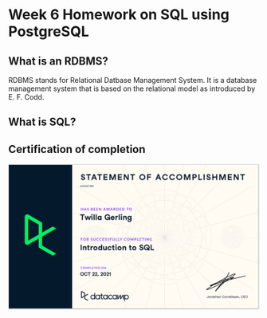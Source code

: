 # Week 6 Homework on SQL using PostgreSQL

## What is an RDBMS?
RDBMS stands for Relational Datbase Management System.  It is a database management system that is based on the relational model as introduced by E. F. Codd.

## What is SQL?

## Certification of completion
![SQL Cert](https://github.com/tfgerling/homework_6/blob/main/SQL.PNG?raw=true)
